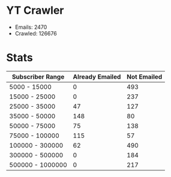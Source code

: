 # YT Crawler
- Emails: 2470
- Crawled: 126676

# Stats
| Subscriber Range  | Already Emailed | Not Emailed |
|-------|-------|-------|
| 5000 - 15000 | 0 | 493 |
| 15000 - 25000 | 0 | 237 |
| 25000 - 35000 | 47 | 127 |
| 35000 - 50000 | 148 | 80 |
| 50000 - 75000 | 75 | 138 |
| 75000 - 100000 | 115 | 57 |
| 100000 - 300000 | 62 | 490 |
| 300000 - 500000 | 0 | 184 |
| 500000 - 1000000 | 0 | 217 |
